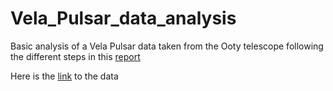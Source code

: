 # Vela_Pulsar_data_analysis

Basic analysis of a Vela Pulsar data taken from the Ooty telescope following the different steps in this [report](https://github.com/julioandrianjafy/Vela_Pulsar_data_analysis/blob/master/Vela_pulsar.pdf)

Here is the [link](http://repository.iucaa.in:8080/jspui/handle/11007/4565) to the data 
